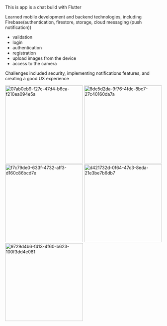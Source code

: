 This is app is a chat build with Flutter

Learned mobile development and backend technologies, including Firebase(authentication, firestore, storage, cloud messaging (push notification)) 

- validation
- login
- authentication
- registration
- upload images from the device
- access to the camera

Challenges included security, implementing notifications features, and creating a good UX experience  





<img src="https://user-images.githubusercontent.com/99933941/207921383-ecf23f4b-96c5-4a13-89d1-bacda43502ec.jpg" alt="07ab0eb9-f27c-47d4-b6ca-f210ea094e5a" width="250"/>
<img src="https://user-images.githubusercontent.com/99933941/207921390-49f3f871-dfc8-410d-a190-3737858aadb2.jpg" alt="8de5d2da-9f76-4fdc-8bc7-27c40160da7a" width="250"/>
<img src="https://user-images.githubusercontent.com/99933941/207921402-14b186cd-a6d8-4f95-a95c-c4c8da8664fa.jpg" alt="f7c79de0-633f-4732-aff3-d160c86bcd7e" width="250"/>
<img src="https://user-images.githubusercontent.com/99933941/207921401-a8a17515-930f-4daa-9b88-f5d2456565ab.jpg" alt="d421732d-0f64-47c3-8eda-21e3be7b6db7" width="250"/>
<img src="https://user-images.githubusercontent.com/99933941/207921395-83315e88-a4c5-4dd8-bdd8-3c53681126bf.jpg" alt="9729d4b6-f413-4f60-b623-100f3dd4e081" width="250"/>
